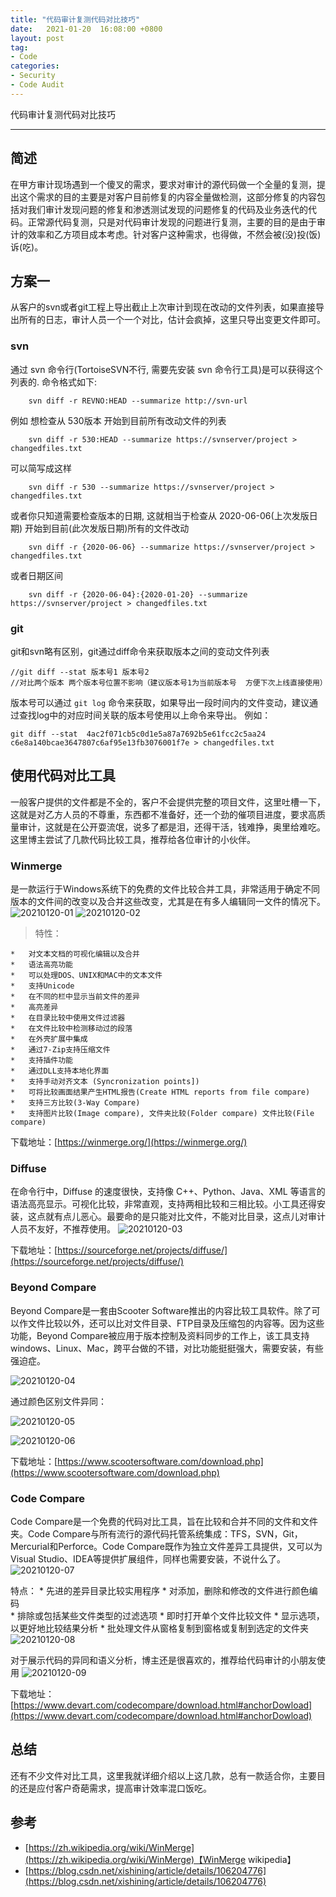 ```yaml
---
title: "代码审计复测代码对比技巧"
date:   2021-01-20  16:08:00 +0800
layout: post
tag:
- Code
categories:
- Security
- Code Audit
---
```


代码审计复测代码对比技巧

-------

## 简述
在甲方审计现场遇到一个傻叉的需求，要求对审计的源代码做一个全量的复测，提出这个需求的目的主要是对客户目前修复的内容全量做检测，这部分修复的内容包括对我们审计发现问题的修复和渗透测试发现的问题修复的代码及业务迭代的代码。正常源代码复测，只是对代码审计发现的问题进行复测，主要的目的是由于审计的效率和乙方项目成本考虑。针对客户这种需求，也得做，不然会被(没)投(饭)诉(吃)。

## 方案一
从客户的svn或者git工程上导出截止上次审计到现在改动的文件列表，如果直接导出所有的日志，审计人员一个一个对比，估计会疯掉，这里只导出变更文件即可。

### svn 
通过 svn 命令行(TortoiseSVN不行, 需要先安装 svn 命令行工具)是可以获得这个列表的.
命令格式如下:
```
    svn diff -r REVNO:HEAD --summarize http://svn-url
```
例如
想检查从 530版本 开始到目前所有改动文件的列表
```    
    svn diff -r 530:HEAD --summarize https://svnserver/project > changedfiles.txt
```
可以简写成这样
```
    svn diff -r 530 --summarize https://svnserver/project > changedfiles.txt
```

或者你只知道需要检查版本的日期, 这就相当于检查从 2020-06-06(上次发版日期) 开始到目前(此次发版日期)所有的文件改动
```    
    svn diff -r {2020-06-06} --summarize https://svnserver/project > changedfiles.txt
```
或者日期区间
```
    svn diff -r {2020-06-04}:{2020-01-20} --summarize https://svnserver/project > changedfiles.txt
```
### git
git和svn略有区别，git通过diff命令来获取版本之间的变动文件列表
```
//git diff --stat 版本号1 版本号2
//对比两个版本 两个版本号位置不影响（建议版本号1为当前版本号  方便下次上线直接使用）
```
版本号可以通过 ```git log``` 命令来获取，如果导出一段时间内的文件变动，建议通过查找log中的对应时间关联的版本号使用以上命令来导出。
例如：
```
git diff --stat  4ac2f071cb5c0d1e5a87a7692b5e61fcc2c5aa24 c6e8a140bcae3647807c6af95e13fb3076001f7e > changedfiles.txt
```

## 使用代码对比工具
一般客户提供的文件都是不全的，客户不会提供完整的项目文件，这里吐槽一下，这就是对乙方人员的不尊重，东西都不准备好，还一个劲的催项目进度，要求高质量审计，这就是在公开耍流氓，说多了都是泪，还得干活，钱难挣，奥里给难吃。
这里博主尝试了几款代码比较工具，推荐给各位审计的小伙伴。
### Winmerge
是一款运行于Windows系统下的免费的文件比较合并工具，非常适用于确定不同版本的文件间的改变以及合并这些改变，尤其是在有多人编辑同一文件的情况下。
![20210120-01](/images/20210120-01.png)
![20210120-02](/images/20210120-02.png)

> 特性：
    
    *   对文本文档的可视化编辑以及合并
    *   语法高亮功能
    *   可以处理DOS、UNIX和MAC中的文本文件
    *   支持Unicode
    *   在不同的栏中显示当前文件的差异
    *   高亮差异
    *   在目录比较中使用文件过滤器
    *   在文件比较中检测移动过的段落
    *   在外壳扩展中集成
    *   通过7-Zip支持压缩文件
    *   支持插件功能
    *   通过DLL支持本地化界面
    *   支持手动对齐文本 (Syncronization points])
    *   可将比较画面结果产生HTML报告(Create HTML reports from file compare)
    *   支持三方比较(3-Way Compare)
    *   支持图片比较(Image compare), 文件夹比较(Folder compare) 文件比较(File compare)

下载地址：[https://winmerge.org/](https://winmerge.org/)

### Diffuse
在命令行中，Diffuse 的速度很快，支持像 C++、Python、Java、XML 等语言的语法高亮显示。可视化比较，非常直观，支持两相比较和三相比较。小工具还得安装，这点就有点儿恶心。最要命的是只能对比文件，不能对比目录，这点儿对审计人员不友好，不推荐使用。
![20210120-03](/images/20210120-03.png)

下载地址：[https://sourceforge.net/projects/diffuse/](https://sourceforge.net/projects/diffuse/)

###  Beyond Compare
Beyond Compare是一套由Scooter Software推出的内容比较工具软件。除了可以作文件比较以外，还可以比对文件目录、FTP目录及压缩包的内容等。因为这些功能，Beyond Compare被应用于版本控制及资料同步的工作上，该工具支持windows、Linux、Mac，跨平台做的不错，对比功能挺挺强大，需要安装，有些强迫症。

![20210120-04](/images/20210120-04.png)

通过颜色区别文件异同：

![20210120-05](/images/20210120-05.png)

![20210120-06](/images/20210120-06.png)

下载地址：[https://www.scootersoftware.com/download.php](https://www.scootersoftware.com/download.php)

### Code Compare
Code Compare是一个免费的代码对比工具，旨在比较和合并不同的文件和文件夹。Code Compare与所有流行的源代码托管系统集成：TFS，SVN，Git，Mercurial和Perforce。Code Compare既作为独立文件差异工具提供，又可以为Visual Studio、IDEA等提供扩展组件，同样也需要安装，不说什么了。
![20210120-07](/images/20210120-07.png)

特点：
    * 先进的差异目录比较实用程序
    * 对添加，删除和修改的文件进行颜色编码    
    * 排除或包括某些文件类型的过滤选项
    * 即时打开单个文件比较文件
    * 显示选项，以更好地比较结果分析
    * 批处理文件从窗格复制到窗格或复制到选定的文件夹
![20210120-08](/images/20210120-08.png)

对于展示代码的异同和语义分析，博主还是很喜欢的，推荐给代码审计的小朋友使用
![20210120-09](/images/20210120-09.png)

下载地址：[https://www.devart.com/codecompare/download.html#anchorDowload](https://www.devart.com/codecompare/download.html#anchorDowload)

## 总结
还有不少文件对比工具，这里我就详细介绍以上这几款，总有一款适合你，主要目的还是应付客户奇葩需求，提高审计效率混口饭吃。

## 参考
- [https://zh.wikipedia.org/wiki/WinMerge](https://zh.wikipedia.org/wiki/WinMerge)【WinMerge wikipedia】
- [https://blog.csdn.net/xishining/article/details/106204776](https://blog.csdn.net/xishining/article/details/106204776)
